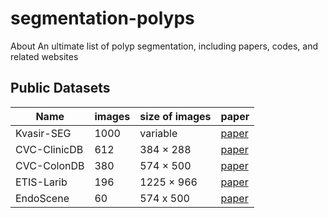 # segmentation-polyps
About An ultimate list of polyp segmentation, including papers, codes, and related websites

##  Public Datasets 
| Name | images | size of images | paper |
| --- | --- | ---- | ---- |
| Kvasir-SEG | 1000 | variable |<a href="https://dl.acm.org/doi/10.1007/978-3-030-37734-2_37"> paper </a> |
| CVC-ClinicDB | 612 | 384 × 288 |<a href="http://doi.org/10.1016/j.compmedimag.2015.02.007"> paper </a>|
| CVC-ColonDB | 380 | 574 × 500 | <a href="https://ieeexplore.ieee.org/document/7294676">paper</a>|
| ETIS-Larib | 196 | 1225 × 966 | <a href="http://refhub.elsevier.com/S0010-4825(20)30450-9/sref38">paper</a> |
| EndoScene | 60 |  574 x 500 | <a href="http://doi.org/10.1155/2017/4037190">paper</a>|




